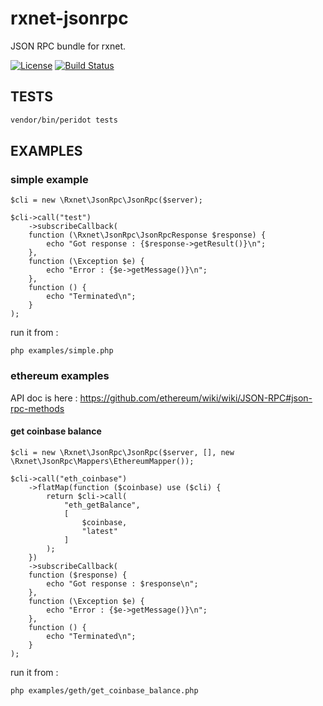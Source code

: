 # rxnet-jsonrpc

JSON RPC bundle for rxnet.

[![License](https://poser.pugx.org/domraider/rxnet/license)](https://packagist.org/packages/domraider/rxnet)
[![Build Status](https://travis-ci.org/Domraider/rxnet-jsonrpc.svg?branch=master)](https://travis-ci.org/Domraider/rxnet-jsonrpc)

## TESTS
```bash
vendor/bin/peridot tests
```

## EXAMPLES
### simple example
```
$cli = new \Rxnet\JsonRpc\JsonRpc($server);

$cli->call("test")
    ->subscribeCallback(
    function (\Rxnet\JsonRpc\JsonRpcResponse $response) {
        echo "Got response : {$response->getResult()}\n";
    },
    function (\Exception $e) {
        echo "Error : {$e->getMessage()}\n";
    },
    function () {
        echo "Terminated\n";
    }
);
```

run it from :
```
php examples/simple.php
```

### ethereum examples

API doc is here : https://github.com/ethereum/wiki/wiki/JSON-RPC#json-rpc-methods

#### get coinbase balance
```
$cli = new \Rxnet\JsonRpc\JsonRpc($server, [], new \Rxnet\JsonRpc\Mappers\EthereumMapper());

$cli->call("eth_coinbase")
    ->flatMap(function ($coinbase) use ($cli) {
        return $cli->call(
            "eth_getBalance",
            [
                $coinbase,
                "latest"
            ]
        );
    })
    ->subscribeCallback(
    function ($response) {
        echo "Got response : $response\n";
    },
    function (\Exception $e) {
        echo "Error : {$e->getMessage()}\n";
    },
    function () {
        echo "Terminated\n";
    }
);
```

run it from :
```
php examples/geth/get_coinbase_balance.php
```
